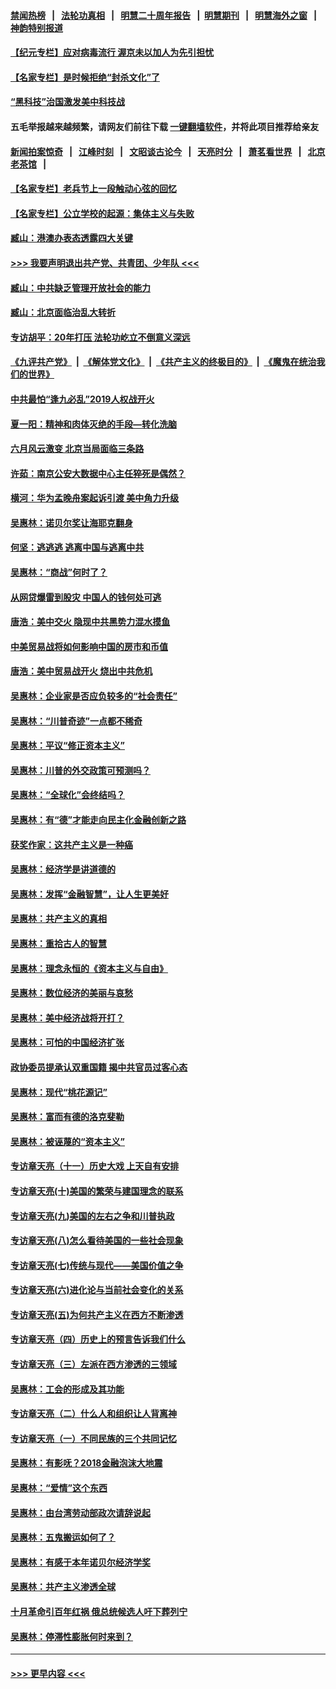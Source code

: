#### [禁闻热榜](热点新闻.md?=0)  &nbsp;&nbsp;|&nbsp;&nbsp; [法轮功真相](https://github.com/gfw-breaker/truth/blob/master/README.md?=0) &nbsp;&nbsp;|&nbsp;&nbsp; [明慧二十周年报告](https://github.com/gfw-breaker/mh-reports/blob/master/README.md?=0) &nbsp;&nbsp;|&nbsp;&nbsp;[明慧期刊](https://github.com/gfw-breaker/mh-qikan) &nbsp;&nbsp;|&nbsp;&nbsp; [明慧海外之窗](https://github.com/gfw-breaker/mh-news/blob/master/README.md?=0) &nbsp;&nbsp;|&nbsp;&nbsp; [神韵特别报道](https://github.com/gfw-breaker/mh-news/blob/master/shenyun.md?=0)
#### [【纪元专栏】应对病毒流行 渥京未以加人为先引担忧](../pages/nsc423/n11875714.md?t=03111303) 
#### [【名家专栏】是时候拒绝“封杀文化”了](../pages/nsc423/n11814093.md?t=03111303) 
#### [“黑科技”治国激发美中科技战](../pages/nsc423/n11638056.md?t=03111303) 
#### 五毛举报越来越频繁，请网友们前往下载 [一键翻墙软件](https://github.com/gfw-breaker/ssr-accounts)，并将此项目推荐给亲友
#### [新闻拍案惊奇](https://github.com/gfw-breaker/banned-news/blob/master/pages/link4.md) &nbsp;&nbsp;|&nbsp;&nbsp; [江峰时刻](https://github.com/gfw-breaker/banned-news/blob/master/pages/link4.md) &nbsp;&nbsp;|&nbsp;&nbsp; [文昭谈古论今](https://github.com/gfw-breaker/banned-news/blob/master/pages/link4.md) &nbsp;&nbsp;|&nbsp;&nbsp; [天亮时分](https://github.com/gfw-breaker/banned-news/blob/master/pages/link4.md) &nbsp;&nbsp;|&nbsp;&nbsp; [萧茗看世界](https://github.com/gfw-breaker/banned-news/blob/master/pages/link4.md) &nbsp;&nbsp;|&nbsp;&nbsp; [北京老茶馆](https://github.com/gfw-breaker/banned-news/blob/master/pages/link4.md) &nbsp;&nbsp;|&nbsp;&nbsp; 
#### [【名家专栏】老兵节上一段触动心弦的回忆](../pages/nsc423/n11646016.md?t=03111303) 
#### [【名家专栏】公立学校的起源：集体主义与失败](../pages/nsc423/n11601833.md?t=03111303) 
#### [臧山：港澳办表态透露四大关键](../pages/nsc423/n11421628.md?t=03111303) 
#### [>>> 我要声明退出共产党、共青团、少年队 <<<](https://github.com/begood0513/goodnews/blob/master/quit/letter.md) 
#### [臧山：中共缺乏管理开放社会的能力](../pages/nsc423/n11407457.md?t=03111303) 
#### [臧山：北京面临治乱大转折](../pages/nsc423/n11406895.md?t=03111303) 
#### [专访胡平：20年打压 法轮功屹立不倒意义深远](../pages/nsc423/n11398800.md?t=03111303) 
#### [《九评共产党》](https://github.com/begood0513/9ping.md/blob/master/README.md) &nbsp;|&nbsp; [《解体党文化》](../../../../jtdwh.md/blob/master/README.md)  &nbsp;|&nbsp; [《共产主义的终极目的》](../../../../gczydzjmd.md/blob/master/README.md) &nbsp;|&nbsp; [《魔鬼在统治我们的世界》](../../../../mgztzwmdsj.md/blob/master/README.md) 
#### [中共最怕“逢九必乱”2019人权战开火](../pages/nsc423/n11385248.md?t=03111303) 
#### [夏一阳：精神和肉体灭绝的手段—转化洗脑](../pages/nsc423/n11368250.md?t=03111303) 
#### [六月风云激变 北京当局面临三条路](../pages/nsc423/n11313668.md?t=03111303) 
#### [许茹：南京公安大数据中心主任猝死是偶然？](../pages/nsc423/n11064744.md?t=03111303) 
#### [横河：华为孟晚舟案起诉引渡 美中角力升级](../pages/nsc423/n11027230.md?t=03111303) 
#### [吴惠林：诺贝尔奖让海耶克翻身](../pages/nsc423/n10890049.md?t=03111303) 
#### [何坚：逃逃逃 逃离中国与逃离中共](../pages/nsc423/n10592891.md?t=03111303) 
#### [吴惠林：“商战”何时了？](../pages/nsc423/n10573558.md?t=03111303) 
#### [从网贷爆雷到股灾 中国人的钱何处可逃](../pages/nsc423/n10572800.md?t=03111303) 
#### [唐浩：美中交火 隐现中共黑势力混水摸鱼](../pages/nsc423/n10544040.md?t=03111303) 
#### [中美贸易战将如何影响中国的房市和币值](../pages/nsc423/n10543697.md?t=03111303) 
#### [唐浩：美中贸易战开火 烧出中共危机](../pages/nsc423/n10540126.md?t=03111303) 
#### [吴惠林：企业家是否应负较多的“社会责任”](../pages/nsc423/n10535022.md?t=03111303) 
#### [吴惠林：“川普奇迹”一点都不稀奇](../pages/nsc423/n10512808.md?t=03111303) 
#### [吴惠林：平议“修正资本主义”](../pages/nsc423/n10495724.md?t=03111303) 
#### [吴惠林：川普的外交政策可预测吗？](../pages/nsc423/n10462387.md?t=03111303) 
#### [吴惠林：“全球化”会终结吗？](../pages/nsc423/n10452838.md?t=03111303) 
#### [吴惠林：有“德”才能走向民主化金融创新之路](../pages/nsc423/n10432292.md?t=03111303) 
#### [获奖作家：这共产主义是一种癌](../pages/nsc423/n10431541.md?t=03111303) 
#### [吴惠林：经济学是讲道德的](../pages/nsc423/n10398014.md?t=03111303) 
#### [吴惠林：发挥“金融智慧”，让人生更美好](../pages/nsc423/n10375019.md?t=03111303) 
#### [吴惠林：共产主义的真相](../pages/nsc423/n10351394.md?t=03111303) 
#### [吴惠林：重拾古人的智慧](../pages/nsc423/n10337691.md?t=03111303) 
#### [吴惠林：理念永恒的《资本主义与自由》](../pages/nsc423/n10316274.md?t=03111303) 
#### [吴惠林：数位经济的美丽与哀愁](../pages/nsc423/n10292946.md?t=03111303) 
#### [吴惠林：美中经济战将开打？](../pages/nsc423/n10258825.md?t=03111303) 
#### [吴惠林：可怕的中国经济扩张](../pages/nsc423/n10219147.md?t=03111303) 
#### [政协委员提承认双重国籍 揭中共官员过客心态](../pages/nsc423/n10208809.md?t=03111303) 
#### [吴惠林：现代“桃花源记”](../pages/nsc423/n10185234.md?t=03111303) 
#### [吴惠林：富而有德的洛克斐勒](../pages/nsc423/n10142264.md?t=03111303) 
#### [吴惠林：被诬蔑的“资本主义”](../pages/nsc423/n10124816.md?t=03111303) 
#### [专访章天亮（十一）历史大戏 上天自有安排](../pages/nsc423/n10094905.md?t=03111303) 
#### [专访章天亮(十)美国的繁荣与建国理念的联系](../pages/nsc423/n10094899.md?t=03111303) 
#### [专访章天亮(九)美国的左右之争和川普执政](../pages/nsc423/n10094889.md?t=03111303) 
#### [专访章天亮(八)怎么看待美国的一些社会现象](../pages/nsc423/n10094857.md?t=03111303) 
#### [专访章天亮(七)传统与现代——美国价值之争](../pages/nsc423/n10093140.md?t=03111303) 
#### [专访章天亮(六)进化论与当前社会变化的关系](../pages/nsc423/n10092036.md?t=03111303) 
#### [专访章天亮(五)为何共产主义在西方不断渗透](../pages/nsc423/n10083620.md?t=03111303) 
#### [专访章天亮（四）历史上的预言告诉我们什么](../pages/nsc423/n10083606.md?t=03111303) 
#### [专访章天亮（三）左派在西方渗透的三领域](../pages/nsc423/n10081115.md?t=03111303) 
#### [吴惠林：工会的形成及其功能](../pages/nsc423/n10080633.md?t=03111303) 
#### [专访章天亮（二）什么人和组织让人背离神](../pages/nsc423/n10076637.md?t=03111303) 
#### [专访章天亮（一）不同民族的三个共同记忆](../pages/nsc423/n10074188.md?t=03111303) 
#### [吴惠林：有影呒？2018金融泡沫大地震](../pages/nsc423/n10040534.md?t=03111303) 
#### [吴惠林：“爱情”这个东西](../pages/nsc423/n10019423.md?t=03111303) 
#### [吴惠林：由台湾劳动部政次请辞说起](../pages/nsc423/n9979679.md?t=03111303) 
#### [吴惠林：五鬼搬运如何了？](../pages/nsc423/n9925338.md?t=03111303) 
#### [吴惠林：有感于本年诺贝尔经济学奖](../pages/nsc423/n9871883.md?t=03111303) 
#### [吴惠林：共产主义渗透全球](../pages/nsc423/n9812748.md?t=03111303) 
#### [十月革命引百年红祸 俄总统候选人吁下葬列宁](../pages/nsc423/n9810182.md?t=03111303) 
#### [吴惠林：停滞性膨胀何时来到？](../pages/nsc423/n9764136.md?t=03111303) 

----
#### [ >>> 更早内容 <<< ](../indexes/nsc423-earlier.md)
